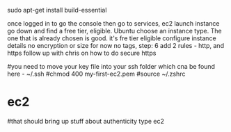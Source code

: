 sudo apt-get install build-essential


once logged in to go the console then go to services, ec2
launch instance
go down and find a free tier, eligible. Ubuntu
choose an instance type. The one that is already chosen is good. it's fre tier eligible
configure instance details
no encryption or size for now
no tags, 
step: 6 add 2 rules - http, and https
follow up with chris on how to do secure https


#you need to move your key file into your ssh folder which cna be found here -  ~/.ssh 
#chmod 400 my-first-ec2.pem 
#source ~/.zshrc 
# ec2 
#that should bring up stuff about authenticity
type ec2
